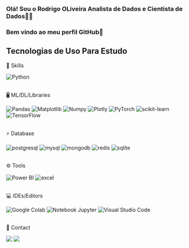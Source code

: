 ### Olá! Sou o Rodrigo OLiveira Analista de Dados e Cientista de Dados✌🏻
### Bem vindo ao meu perfil GitHub👋

## Tecnologias de Uso Para Estudo

🚀 Skills  
<div style="display: inline_block">
  
  <img align="center" alt="Python" src="https://img.shields.io/badge/Python-14354C?style=for-the-badge&logo=python&logoColor=white"/>  
  
</div>  
  
<br/>

🖥️ ML/DL/Libraries  
<div style="display: inline_block">

  <img align="center" alt="Pandas" src="https://img.shields.io/badge/pandas-%23150458.svg?style=for-the-badge&logo=pandas&logoColor=white"/>
  <img align="center" alt="Matplotlib" src="https://img.shields.io/badge/Matplotlib-%23ffffff.svg?style=for-the-badge&logo=Matplotlib&logoColor=black"/>
  <img align="center" alt="Numpy" src="https://img.shields.io/badge/numpy-%23013243.svg?style=for-the-badge&logo=numpy&logoColor=white"/>
  <img align="center" alt="Plotly" src="https://img.shields.io/badge/Plotly-%233F4F75.svg?style=for-the-badge&logo=plotly&logoColor=white"/>
  <img align="center" alt="PyTorch" src="https://img.shields.io/badge/PyTorch-%23EE4C2C.svg?style=for-the-badge&logo=PyTorch&logoColor=white"/>
  <img align="center" alt="scikit-learn" src="https://img.shields.io/badge/scikit--learn-%23F7931E.svg?style=for-the-badge&logo=scikit-learn&logoColor=white"/>
  <img align="center" alt="TensorFlow" src="https://img.shields.io/badge/TensorFlow-%23FF6F00.svg?style=for-the-badge&logo=TensorFlow&logoColor=white"/>

</div>  

<br/>

⚡ Database  
<div style="display: inline_block">

  <img align="center" alt="postgresql" src="https://img.shields.io/badge/PostgreSQL-316192?style=for-the-badge&logo=postgresql&logoColor=white"/>
  <img align="center" alt="mysql" src="https://img.shields.io/badge/MySQL-005C84?style=for-the-badge&logo=mysql&logoColor=white"/>
  <img align="center" alt="mongodb" src="https://img.shields.io/badge/MongoDB-4EA94B?style=for-the-badge&logo=mongodb&logoColor=white"/>
  <img align="center" alt="redis" src="https://img.shields.io/badge/redis-%23DD0031.svg?&style=for-the-badge&logo=redis&logoColor=white"/>
  <img align="center" alt="sqlite" src="https://img.shields.io/badge/SQLite-07405E?style=for-the-badge&logo=sqlite&logoColor=white"/>

</div>  

<br/>

⚙️ Tools  
<div style="display: inline_block">

  <img align="center" alt="Power BI" src="https://img.shields.io/badge/power_bi-F2C811?style=for-the-badge&logo=powerbi&logoColor=black"/>
  <img align="center" alt="excel" src="https://img.shields.io/badge/Microsoft_Excel-217346?style=for-the-badge&logo=microsoft-excel&logoColor=white"/>

</div>  

<br/>

💻 IDEs/Editors  
<div style="display: inline_block">

  <img align="center" alt="Google Colab" src="https://img.shields.io/badge/Google%20Colab-%23F9A825.svg?style=for-the-badge&logo=googlecolab&logoColor=white"/>
  <img align="center" alt="Notebook Jupyter" src="https://img.shields.io/badge/jupyter-%23FA0F00.svg?style=for-the-badge&logo=jupyter&logoColor=white"/>
  <img align="center" alt="Visual Studio Code" src="https://img.shields.io/badge/Visual%20Studio%20Code-0078d7.svg?style=for-the-badge&logo=visual-studio-code&logoColor=white"/>

</div>  

<br/>

📱 Contact  
<div style="display: inline_block">

  <a href="#"><img src="https://img.shields.io/badge/-Gmail-%23333?style=for-the-badge&logo=gmail&logoColor=white" target="_blank"></a>
  <a href="https://www.linkedin.com/in/rodrigo-oliveira24" target="_blank"><img src="https://img.shields.io/badge/-LinkedIn-%230077B5?style=for-the-badge&logo=linkedin&logoColor=white" target="_blank"></a>  

</div>








